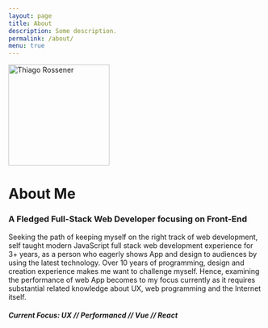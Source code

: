```yaml
---
layout: page
title: About
description: Some description.
permalink: /about/
menu: true
---
```


<img class="img-rounded" src="https://avatars3.githubusercontent.com/u/12379895?s=460&v=4" alt="Thiago Rossener" width="200">

# About Me

### A Fledged Full-Stack Web Developer focusing on Front-End

Seeking the path of keeping myself on the right track of web development, self taught modern JavaScript full stack web development experience for 3+ years, as a person who eagerly shows App and design to audiences by using the latest technology. Over 10 years of programming, design and creation experience makes me want to challenge myself. Hence, examining the performance of web App becomes to my focus currently as it requires substantial related knowledge about UX, web programming and the Internet itself.
##### Current Focus: UX // Performancd // Vue // React